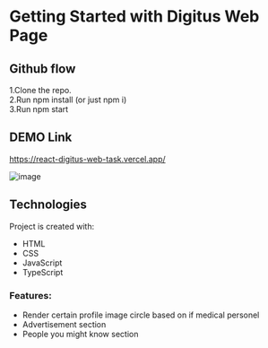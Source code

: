 # Getting Started with Digitus Web Page

## Github flow
1.Clone the repo.  
2.Run npm install (or just npm i)  
3.Run npm start 

## DEMO Link
https://react-digitus-web-task.vercel.app/

![image](https://user-images.githubusercontent.com/65825450/211621866-48e6e6b4-1010-4c6c-9feb-3fe9a6fda93e.png)


## Technologies
Project is created with:
* HTML
* CSS
* JavaScript
* TypeScript

### Features:

* Render certain profile image circle based on if medical personel
* Advertisement section
* People you might know section

